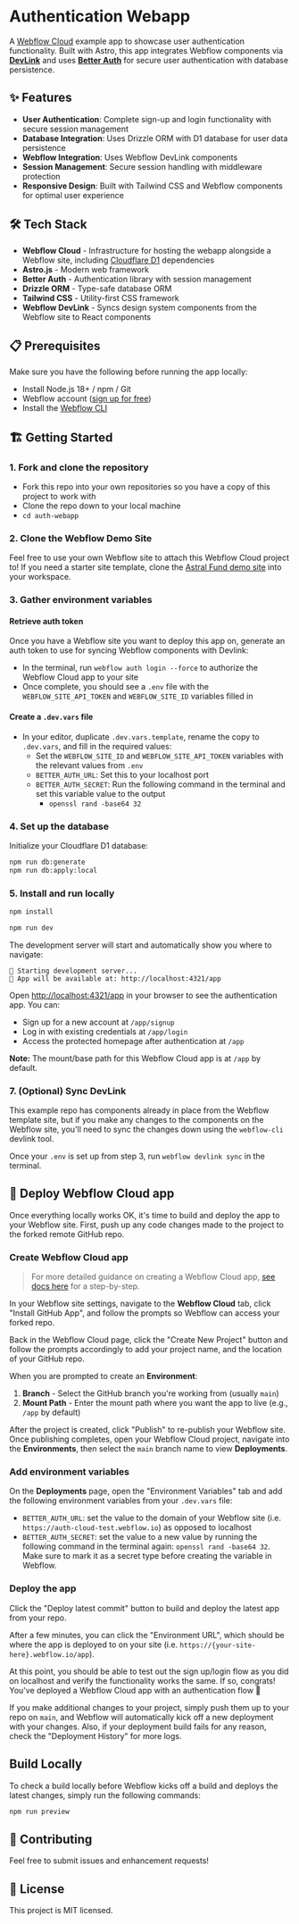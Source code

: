 # Authentication Webapp

A [Webflow Cloud](https://webflow.com/cloud) example app to showcase user authentication functionality. Built with Astro, this app integrates Webflow components via [**DevLink**](https://developers.webflow.com/webflow-cloud/devlink) and uses [**Better Auth**](https://better-auth.com/) for secure user authentication with database persistence.

## ✨ Features

- **User Authentication**: Complete sign-up and login functionality with secure session management
- **Database Integration**: Uses Drizzle ORM with D1 database for user data persistence
- **Webflow Integration**: Uses Webflow DevLink components
- **Session Management**: Secure session handling with middleware protection
- **Responsive Design**: Built with Tailwind CSS and Webflow components for optimal user experience

## 🛠️ Tech Stack

- **Webflow Cloud** - Infrastructure for hosting the webapp alongside a Webflow site, including [Cloudflare D1](https://developers.cloudflare.com/d1/) dependencies
- **Astro.js** - Modern web framework
- **Better Auth** - Authentication library with session management
- **Drizzle ORM** - Type-safe database ORM
- **Tailwind CSS** - Utility-first CSS framework
- **Webflow DevLink** - Syncs design system components from the Webflow site to React components

## 📋 Prerequisites

Make sure you have the following before running the app locally:

- Install Node.js 18+ / npm / Git
- Webflow account ([sign up for free](https://webflow.com/signup))
- Install the [Webflow CLI](https://www.npmjs.com/package/@webflow/webflow-cli)

## 🏗️ Getting Started

### 1. Fork and clone the repository

- Fork this repo into your own repositories so you have a copy of this project to work with
- Clone the repo down to your local machine
- `cd auth-webapp`

### 2. Clone the Webflow Demo Site

Feel free to use your own Webflow site to attach this Webflow Cloud project to! If you need a starter site template, clone the [Astral Fund demo site](https://webflow.com/made-in-webflow/website/astralfund-919afdc1091df68b8dc1347f952a) into your workspace.

### 3. Gather environment variables

#### Retrieve auth token

Once you have a Webflow site you want to deploy this app on, generate an auth token to use for syncing Webflow components with Devlink:

- In the terminal, run `webflow auth login --force` to authorize the Webflow Cloud app to your site
- Once complete, you should see a `.env` file with the `WEBFLOW_SITE_API_TOKEN` and `WEBFLOW_SITE_ID` variables filled in

#### Create a `.dev.vars` file

- In your editor, duplicate `.dev.vars.template`, rename the copy to `.dev.vars`, and fill in the required values:
  - Set the `WEBFLOW_SITE_ID` and `WEBFLOW_SITE_API_TOKEN` variables with the relevant values from `.env`
  - `BETTER_AUTH_URL`: Set this to your localhost port
  - `BETTER_AUTH_SECRET`: Run the following command in the terminal and set this variable value to the output
    - `openssl rand -base64 32`

### 4. Set up the database

Initialize your Cloudflare D1 database:

```bash
npm run db:generate
npm run db:apply:local
```

### 5. Install and run locally

```bash
npm install
```

```bash
npm run dev
```

The development server will start and automatically show you where to navigate:

```
🚀 Starting development server...
📍 App will be available at: http://localhost:4321/app
```

Open [http://localhost:4321/app](http://localhost:4321/app) in your browser to see the authentication app. You can:

- Sign up for a new account at `/app/signup`
- Log in with existing credentials at `/app/login`
- Access the protected homepage after authentication at `/app`

**Note:** The mount/base path for this Webflow Cloud app is at `/app` by default.

### 7. (Optional) Sync DevLink

This example repo has components already in place from the Webflow template site, but if you make any changes to the components on the Webflow site, you'll need to sync the changes down using the `webflow-cli` devlink tool.

Once your `.env` is set up from step 3, run `webflow devlink sync` in the terminal.

## 🚀 Deploy Webflow Cloud app

Once everything locally works OK, it's time to build and deploy the app to your Webflow site.
First, push up any code changes made to the project to the forked remote GitHub repo.

### Create Webflow Cloud app

> For more detailed guidance on creating a Webflow Cloud app, [see docs here](https://developers.webflow.com/webflow-cloud/bring-your-own-app) for a step-by-step.

In your Webflow site settings, navigate to the **Webflow Cloud** tab, click "Install GitHub App", and follow the prompts so Webflow can access your forked repo.

Back in the Webflow Cloud page, click the "Create New Project" button and follow the prompts accordingly to add your project name, and the location of your GitHub repo.

When you are prompted to create an **Environment**:

1. **Branch** - Select the GitHub branch you're working from (usually `main`)
2. **Mount Path** - Enter the mount path where you want the app to live (e.g., `/app` by default)

After the project is created, click "Publish" to re-publish your Webflow site. Once publishing completes, open your Webflow Cloud project, navigate into the **Environments**, then select the `main` branch name to view **Deployments**.

### Add environment variables

On the **Deployments** page, open the "Environment Variables" tab and add the following environment variables from your `.dev.vars` file:

- `BETTER_AUTH_URL`: set the value to the domain of your Webflow site (i.e. `https://auth-cloud-test.webflow.io`) as opposed to localhost
- `BETTER_AUTH_SECRET`: set the value to a new value by running the following command in the terminal again: `openssl rand -base64 32`. Make sure to mark it as a secret type before creating the variable in Webflow.

### Deploy the app

Click the "Deploy latest commit" button to build and deploy the latest app from your repo.

After a few minutes, you can click the "Environment URL", which should be where the app is deployed to on your site (i.e. `https://{your-site-here}.webflow.io/app`).

At this point, you should be able to test out the sign up/login flow as you did on localhost and verify the functionality works the same. If so, congrats! You've deployed a Webflow Cloud app with an authentication flow 🎉

If you make additional changes to your project, simply push them up to your repo on `main`, and Webflow will automatically kick off a new deployment with your changes. Also, if your deployment build fails for any reason, check the "Deployment History" for more logs.

## Build Locally

To check a build locally before Webflow kicks off a build and deploys the latest changes, simply run the following commands:

```bash
npm run preview
```

## 🤝 Contributing

Feel free to submit issues and enhancement requests!

## 📄 License

This project is MIT licensed.
